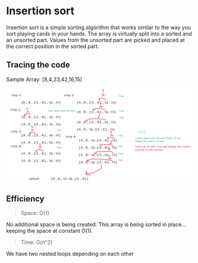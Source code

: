# Insertion sort

Insertion sort is a simple sorting algorithm that works similar to the way you sort playing cards in your hands. The array is virtually split into a sorted and an unsorted part. Values from the unsorted part are picked and placed at the correct position in the sorted part.

## Tracing the code

Sample Array: [8,4,23,42,16,15]

![image](resources/blog.png)

## Efficiency

> Space: O(1)

No additional space is being created. This array is being sorted in place…keeping the space at constant O(1).

> Time: O(n^2)

We have two nested loops depending on each other